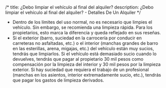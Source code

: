 /*title: ¿Debo limpiar el vehículo al final del alquiler?description: ¿Debo limpiar el vehículo al final del alquiler? - Detalles De Un Alquiler*/* Dentro de los límites del uso normal, no es necesario que limpies el vehículo. Sin embargo, se recomienda una limpieza rápida. Para los propietarios, esto marca la diferencia y queda reflejado en sus reseñas.* Si el exterior (barro, suciedad en la carrocería por conducir en carreteras no asfaltadas, etc.) o el interior (manchas grandes de barro en las esterillas, arena, migajas, etc.) del vehículo están muy sucios, tendrás que limpiarlos. Si el vehículo está demasiado sucio cuando lo devuelves, tendrás que pagar al propietario 30 mil pesos como compensación por la limpieza del interior y 30 mil pesos por la limpieza exterior. Si hay suciedad que requiera el trabajo de un profesional (manchas en los asientos, interior extremadamente sucio, etc.), tendrás que pagar los gastos de limpieza derivados.